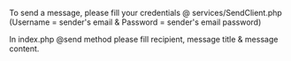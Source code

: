 To send a message, please fill your credentials @ services/SendClient.php (Username = sender's email & Password = sender's email password)

In index.php @send method please fill recipient, message title & message content.

